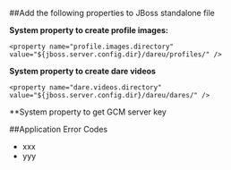 ##Add the following properties to JBoss standalone file


**System property to create profile images:**

	<property name="profile.images.directory" value="${jboss.server.config.dir}/dareu/profiles/" />

**System property to create dare videos**

	<property name="dare.videos.directory" value="${jboss.server.config.dir}/dareu/dares/" />
	
**System property to get GCM server key
	<property name="dareu.gcm.server.key" value="{paste server key here}" />
	
##Application Error Codes
- xxx
- yyy